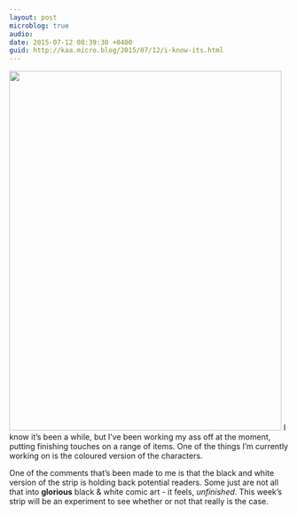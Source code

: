 ```yaml
---
layout: post
microblog: true
audio: 
date: 2015-07-12 08:39:30 +0400
guid: http://kaa.micro.blog/2015/07/12/i-know-its.html
---
```

<img src="https://micro.kaa.bz/uploads/2018/828e61b290.jpg" alt="" width="491" height="648" class="alignnone size-full wp-image-120" /> I know it’s been a while, but I’ve been working my ass off at the moment, putting finishing touches on a range of items. One of the things I’m currently working on is the coloured version of the characters.

One of the comments that’s been made to me is that the black and white version of the strip is holding back potential readers. Some just are not all that into <strong>glorious</strong> black & white comic art - it feels, <em>unfinished</em>. This week’s strip will be an experiment to see whether or not that really is the case.
